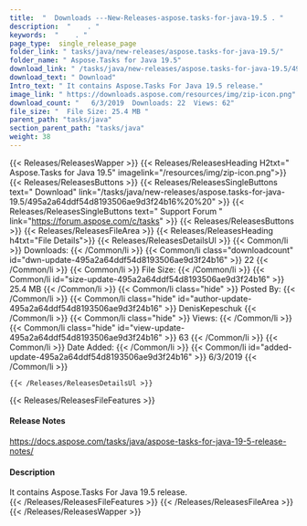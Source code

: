 ```yaml
---
title:  "  Downloads ---New-Releases-aspose.tasks-for-java-19.5 . " 
description:  "    . " 
keywords:  "    . " 
page_type:  single_release_page
folder_link: " tasks/java/new-releases/aspose.tasks-for-java-19.5/"
folder_name: " Aspose.Tasks for Java 19.5"
download_link: " /tasks/java/new-releases/aspose.tasks-for-java-19.5/495a2a64ddf54d8193506ae9d3f24b16"
download_text: " Download"
Intro_text: " It contains Aspose.Tasks For Java 19.5 release."
image_link: " https://downloads.aspose.com/resources/img/zip-icon.png"
download_count: "   6/3/2019  Downloads: 22  Views: 62"
file_size: "  File Size: 25.4 MB "
parent_path: "tasks/java"
section_parent_path: "tasks/java"
weight: 38 
---
```


{{< Releases/ReleasesWapper >}}
  {{< Releases/ReleasesHeading H2txt=" Aspose.Tasks for Java 19.5" imagelink="/resources/img/zip-icon.png">}}
  {{< Releases/ReleasesButtons >}}
    {{< Releases/ReleasesSingleButtons text=" Download" link="/tasks/java/new-releases/aspose.tasks-for-java-19.5/495a2a64ddf54d8193506ae9d3f24b16%20%20" >}}
    {{< Releases/ReleasesSingleButtons text=" Support Forum " link="https://forum.aspose.com/c/tasks" >}}
  {{< Releases/ReleasesButtons >}}
  {{< Releases/ReleasesFileArea >}}
    {{< Releases/ReleasesHeading h4txt="File Details">}}
    {{< Releases/ReleasesDetailsUl >}}
            {{< Common/li  >}} Downloads: {{< /Common/li >}} 
      {{< Common/li class="downloadcount" id="dwn-update-495a2a64ddf54d8193506ae9d3f24b16" >}} 22 {{< /Common/li >}} 
      {{< Common/li  >}} File Size: {{< /Common/li >}} 
      {{< Common/li id="size-update-495a2a64ddf54d8193506ae9d3f24b16" >}} 25.4 MB {{< /Common/li >}} 
      {{< Common/li  class="hide" >}} Posted By: {{< /Common/li >}} 
      {{< Common/li class="hide" id="author-update-495a2a64ddf54d8193506ae9d3f24b16" >}} DenisKepeschuk {{< /Common/li >}} 
      {{< Common/li class="hide"  >}} Views: {{< /Common/li >}} 
      {{< Common/li class="hide" id="view-update-495a2a64ddf54d8193506ae9d3f24b16" >}} 63 {{< /Common/li >}} 
      {{< Common/li  >}} Date Added: {{< /Common/li >}} 
      {{< Common/li id="added-update-495a2a64ddf54d8193506ae9d3f24b16" >}} 6/3/2019 {{< /Common/li >}} 

    {{< /Releases/ReleasesDetailsUl >}}

  {{< Releases/ReleasesFileFeatures >}}
      <h4>Release Notes</h4><div><a href="https://docs.aspose.com/tasks/java/aspose-tasks-for-java-19-5-release-notes/">https://docs.aspose.com/tasks/java/aspose-tasks-for-java-19-5-release-notes/</a></div><h4>Description</h4><div class="HTMLDescription">It contains Aspose.Tasks For Java 19.5 release.</div>
  {{< /Releases/ReleasesFileFeatures >}}
 {{< /Releases/ReleasesFileArea >}}
{{< /Releases/ReleasesWapper >}}


